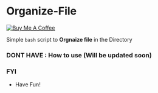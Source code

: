 # Organize-File

<p align="left">
<a href="https://www.buymeacoffee.com/amininejad"><img src="https://raw.githubusercontent.com/adi1090x/files/master/other/bmac.png" alt="Buy Me A Coffee"></a>

Simple `bash` script to **Orgnaize file** in the Directory

### DONT HAVE : How to use (Will be updated soon)


### FYI

+ Have Fun!
